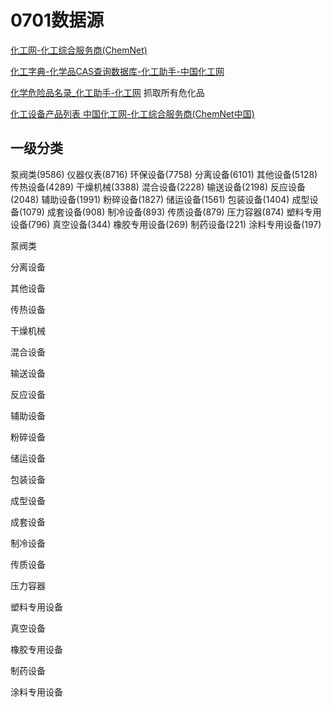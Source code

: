# 0701数据源

[化工网-化工综合服务商(ChemNet)](http://china.chemnet.com/)

[化工字典-化学品CAS查询数据库-化工助手-中国化工网](http://cheman.chemnet.com/dict/zd.html)

[化学危险品名录_化工助手-化工网](http://cheman.chemnet.com/danger.html) 抓取所有危化品

[化工设备产品列表 中国化工网-化工综合服务商(ChemNet中国)](http://china.chemnet.com/product/category/27/1/3.html)

## 一级分类

泵阀类(9586)
仪器仪表(8716)
环保设备(7758)
分离设备(6101)
其他设备(5128)
传热设备(4289)
干燥机械(3388)
混合设备(2228)
输送设备(2198)
反应设备(2048)
辅助设备(1991)
粉碎设备(1827)
储运设备(1561)
包装设备(1404)
成型设备(1079)
成套设备(908)
制冷设备(893)
传质设备(879)
压力容器(874)
塑料专用设备(796)
真空设备(344)
橡胶专用设备(269)
制药设备(221)
涂料专用设备(197)


泵阀类

分离设备

其他设备

传热设备

干燥机械

混合设备

输送设备

反应设备

辅助设备

粉碎设备

储运设备

包装设备

成型设备

成套设备

制冷设备

传质设备

压力容器

塑料专用设备

真空设备

橡胶专用设备

制药设备

涂料专用设备




